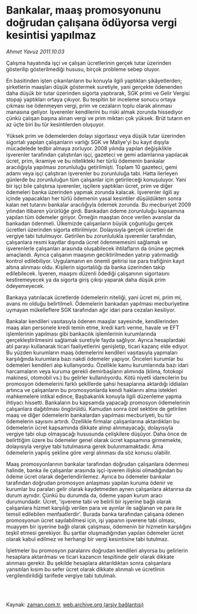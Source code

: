 # Bankalar, maaş promosyonunu doğrudan  çalışana ödüyorsa vergi kesintisi yapılmaz

*Ahmet  Yavuz 2011.10.03*

<td class="columnist-detail">
<p>Çalışma hayatında işçi ve çalışan ücretlerinin gerçek tutar üzerinden gösterilip gösterilmediği hususu, birçok probleme sebep oluyor.</p>
<p>
<div id="haberMetinDiv">
<p> En basitinden işten çıkarılanların bu konuyla ilgili yaptıkları şikâyetlerden; şirketlerin maaşları düşük göstermek suretiyle, yani gerçekte ödenenden daha düşük bir tutar üzerinden sigorta yaptırarak, SGK primi ve Gelir Vergisi stopajı yaptıkları ortaya çıkıyor. Bu tespitin bir inceleme sonucu ortaya çıkması ise ödenmeyen vergi, prim ve cezaların toplu olarak alınması manasına geliyor. İşverenler kendilerini bu riski almak zorunda hissediyor çünkü çalışan başına alınan vergi ve prim miktarı çok yüksek. Brüt tutarın en az üçte biri bu tür kesintilerden oluşuyor.
<p> Yüksek prim ve ödemelerden dolayı sigortasız veya düşük tutar üzerinden sigortalı yapılan çalışanların varlığı SGK ve Maliye'yi bu kayıt dışıyla mücadelede tedbir almaya zorluyor. 2008 yılında yapılan değişiklikle işverenler tarafından çalıştırılan işçi, gazeteci ve gemi adamlarına yapılacak ücret, prim, ikramiye ve bu nitelikteki her türlü ödemenin bankalar aracılığıyla yapılması zorunluluğu getirilmişti. Toplam 10 gazeteci, gemi adamı veya işçi çalıştıran işverenler bu zorunluluğa tabi. Hatta ilerleyen günlerde bu zorunluluğun tüm çalışanlar için getirileceği konuşuluyor. Yani bir işçi bile çalıştırsa işverenler, işçilere yaptıkları ücret, prim ve diğer ödemeleri banka üzerinden yapmak zorunda kalacak. İşverenler ilgili ay içinde yapacakları her türlü ödemenin yasal kesintiler düşüldükten sonra kalan net tutarını bankalar aracılığıyla ödemek zorunda. Bu mecburiyet 2009 yılından itibaren yürürlüğe girdi. Bankadan ödeme zorunluluğu kapsamına yapılan tüm ödemeler giriyor. Örneğin maaştan önce verilen avanslar da bankadan ödenmeli. Ülkemizde çalışanların büyük çoğunluğu gerçek ücretleri üzerinden sigorta ettirilmiyor. Dolayısıyla gerçek ücretleri de vergiye tabi tutulmuyor. Getirilen bu zorunlulukla işverenler tarafından, çalışanlara resmi kayıtlar dışında ücret ödenmemesini sağlamak ve işverenlerle çalışanları arasında oluşabilecek ihtilafların da önüne geçmek amaçlandı. Ayrıca çalışanın maaşının geciktirilmeden yatırıp yatırmadığı kontrol edilebiliyor. Uygulamanın en önemli getirisi ise para trafiğinin kayıt altına alınması oldu. Kişilerin sigortalılığı da banka üzerinden takip edilebilecek. İşveren, maaşını düzenli ödediği çalışanının sigortasını kestiremeyecek ya da sigorta giriş çıkışı yaparak daha düşük prim ödeyemeyecek.
<p> Bankaya yatırılacak ücretlerde ödemelerin niteliği, yani ücret mi, prim mi, avans mı olduğu belirtilmeli. Ödemelerin bankadan yapılması mecburiyetine uymayan mükelleflere SGK tarafından ağır idari para cezaları kesiliyor.
<p> Bankalar kendileri vasıtasıyla ödenen maaşlar sayesinde, kendilerinden maaş alan personele kredi temin etme, kredi kartı verme, havale ve EFT işlemlerinin yapılması gibi bankacılık işlemlerinin kurumlarında gerçekleştirilmesini sağlamak suretiyle fayda sağlıyor. Ayrıca hesaplardaki atıl parayı kullanarak ticari faaliyetlerini genişletip, ticari kazanç elde ediyor. Bu yüzden kurumların maaş ödemelerini kendileri vasıtasıyla yapmaları karşılığında kurumlara bazı nakdi ödemeler yapıyor. Önceleri kurumlar bu ödemeleri kendileri alıp kullanıyordu. Özellikle kamu kurumlarında bazı idari harcamaların veya kuruma gerekli demirbaşların alımında (klima, fotokopi makinesi, otomobil vs.) bu gelirler kullanılıyordu. Kötü niyetli idarecilerin bu promosyon ödemelerini farklı şekillerde şahsi hesaplarına aktardığı iddiaları artınca ve çalışanların bu promosyonlarda kendi haklarını alma istekleri mahkemelere intikal edince, Başbakanlık konuyla ilgili düzenleme yapma ihtiyacı hissetti. Bankaların bu kapsamda yapacağı promosyon ödemelerinin çalışanlara dağıtılması öngörüldü. Kamudan sonra özel sektöre de getirilen maaş ve diğer ödemelerin bankalardan yapılması mecburiyeti, bu tür ödemelerin sayısını artırdı. Özellikle firmalar çalışanlarına aktardıkları bu ödemelerin ücret kapsamında dikkate alınıp alınmayacağı, dolayısıyla vergiye tabi olup olmayacağı hususunda çelişkilere düşüyor. Daha önce de belirttiğim üzere bu ödemeler genel olarak ücret kapsamına girmemekte, dolayısıyla vergiye tabi tutulmasına gerek bulunmamaktadır. Ama ödemelerin yapılış şekline göre vergi alınması da söz konusu olabilir.
<p> Maaş promosyonlarının bankalar tarafından doğrudan çalışanlara ödenmesi halinde, banka ile çalışanlar arasında işçi-işveren ilişkisi olmadığından bu ödeme ücret olarak değerlendirilemez. Ayrıca bu ödemeler bankalar tarafından doğrudan promosyon anlaşması yapılan kuruma ödenir ve kurumlar bu paraları gelir olarak kaydetmeden aynen çalışanlara aktarırsa da durum aynıdır. Çünkü bu durumda da, ödeme yapan kurum aracı durumundadır. Ücret, 'işverene tabi ve belirli bir işyerine bağlı olarak çalışanlara hizmet karşılığı verilen para ve ayınlar ile sağlanan ve para ile temsil edilebilen menfaatlerdir'. Burada banka tarafından çalışana ödenen promosyonun ücret sayılabilmesi için, işi yapanın işverene tabi olması, muayyen bir işyerine bağlı olarak çalışması, ödemenin bir hizmetin karşılığını teşkil etmesi gerekiyor. Bu şartlar oluşmadığından yapılan ödemeler ücret olarak kabul edilmez ve herhangi bir vergi kesintisine tabi tutulmaz.
<p> İşletmeler bu promosyon paralarını doğrudan kendileri alıyorsa bu gelirlerin hesaplara aktarılması ve ticari kazancın tespitinde gelir olarak dikkate alınması gerekir. Bu şekilde hesaplara aktarıldıktan sonra çalışanlara yansıtılan kısım bu sefer ücret olarak dikkate alınmalı ve ücretlinin vergilendirildiği tarifede vergiye tabi tutulmalı.</p></p></p></p></p></p></div>
</p>


<p><br>
		 </br></p></td>

Kaynak: [zaman.com.tr](http://zaman.com.tr/yazar.do?yazino=1186362), [web.archive.org (arşiv bağlantısı)](http://web.archive.org/web/20111213110832/http://zaman.com.tr/yazar.do?yazino=1186362)

